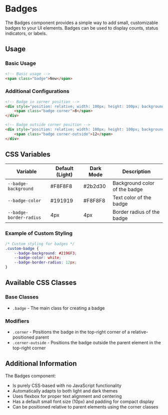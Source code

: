 # Badges

The Badges component provides a simple way to add small, customizable badges to your UI elements. Badges can be used to display counts, status indicators, or labels.

## Usage

### Basic Usage

```html
<!-- Basic usage -->
<span class="badge">New</span>
```

### Additional Configurations

```html
<!-- Badge in corner position -->
<div style="position: relative; width: 100px; height: 100px; background-color: #f0f0f0;">
    <span class="badge corner">8</span>
</div>

<!-- Badge outside corner position -->
<div style="position: relative; width: 100px; height: 100px; background-color: #f0f0f0;">
    <span class="badge corner-outside">12</span>
</div>
```

## CSS Variables

| Variable | Default (Light) | Dark Mode | Description |
| -------- | --------------- | --------- | ----------- |
| `--badge-background` | #F8F8F8 | #2b2d30 | Background color of the badge |
| `--badge-color` | #191919 | #F8F8F8 | Text color of the badge |
| `--badge-border-radius` | 4px | 4px | Border radius of the badge |

### Example of Custom Styling

```css
/* Custom styling for badges */
.custom-badge {
    --badge-background: #2196F3;
    --badge-color: white;
    --badge-border-radius: 12px;
}
```

## Available CSS Classes

### Base Classes
- `.badge` - The main class for creating a badge

### Modifiers
- `.corner` - Positions the badge in the top-right corner of a relative-positioned parent
- `.corner-outside` - Positions the badge outside the parent element in the top-right corner

## Additional Information

The Badges component:
- Is purely CSS-based with no JavaScript functionality
- Automatically adapts to both light and dark themes
- Uses flexbox for proper text alignment and centering
- Has a default small font size (10px) and padding for compact display
- Can be positioned relative to parent elements using the corner classes
